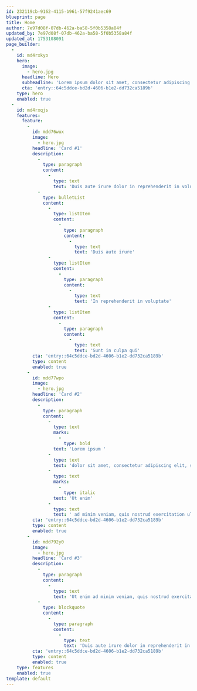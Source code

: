 ```yaml
---
id: 232119cb-9162-4115-b961-57f9241aec69
blueprint: page
title: Home
author: 7e97d08f-07db-462a-ba58-5f0b5358a84f
updated_by: 7e97d08f-07db-462a-ba58-5f0b5358a84f
updated_at: 1753108091
page_builder:
  -
    id: md4rxkyo
    hero:
      image:
        - hero.jpg
      headline: Hero
      subheadline: 'Lorem ipsum dolor sit amet, consectetur adipiscing elit, sed do eiusmod tempor incididunt ut labore et dolore magna aliqua.'
      cta: 'entry::64c5ddce-bd2d-4606-b1e2-dd732ca5189b'
    type: hero
    enabled: true
  -
    id: md4rxqjs
    features:
      feature:
        -
          id: mdd76wux
          image:
            - hero.jpg
          headline: 'Card #1'
          description:
            -
              type: paragraph
              content:
                -
                  type: text
                  text: 'Duis aute irure dolor in reprehenderit in voluptate velit esse cillum dolore eu fugiat nulla pariatur. Excepteur sint occaecat cupidatat non proident, sunt in culpa qui officia deserunt mollit anim id est laborum.'
            -
              type: bulletList
              content:
                -
                  type: listItem
                  content:
                    -
                      type: paragraph
                      content:
                        -
                          type: text
                          text: 'Duis aute irure'
                -
                  type: listItem
                  content:
                    -
                      type: paragraph
                      content:
                        -
                          type: text
                          text: 'In reprehenderit in voluptate'
                -
                  type: listItem
                  content:
                    -
                      type: paragraph
                      content:
                        -
                          type: text
                          text: 'Sunt in culpa qui'
          cta: 'entry::64c5ddce-bd2d-4606-b1e2-dd732ca5189b'
          type: content
          enabled: true
        -
          id: mdd77wpo
          image:
            - hero.jpg
          headline: 'Card #2'
          description:
            -
              type: paragraph
              content:
                -
                  type: text
                  marks:
                    -
                      type: bold
                  text: 'Lorem ipsum '
                -
                  type: text
                  text: 'dolor sit amet, consectetur adipiscing elit, sed do eiusmod tempor incididunt ut labore et dolore magna aliqua. '
                -
                  type: text
                  marks:
                    -
                      type: italic
                  text: 'Ut enim'
                -
                  type: text
                  text: ' ad minim veniam, quis nostrud exercitation ullamco laboris nisi ut aliquip ex ea commodo consequat.'
          cta: 'entry::64c5ddce-bd2d-4606-b1e2-dd732ca5189b'
          type: content
          enabled: true
        -
          id: mdd792y0
          image:
            - hero.jpg
          headline: 'Card #3'
          description:
            -
              type: paragraph
              content:
                -
                  type: text
                  text: 'Ut enim ad minim veniam, quis nostrud exercitation ullamco laboris nisi ut aliquip ex ea commodo consequat.'
            -
              type: blockquote
              content:
                -
                  type: paragraph
                  content:
                    -
                      type: text
                      text: 'Duis aute irure dolor in reprehenderit in voluptate velit esse cillum dolore eu fugiat nulla pariatur. Excepteur sint occaecat cupidatat non proident'
          cta: 'entry::64c5ddce-bd2d-4606-b1e2-dd732ca5189b'
          type: content
          enabled: true
    type: features
    enabled: true
template: default
---
```

